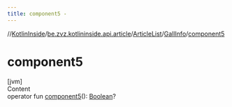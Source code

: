 ```yaml
---
title: component5 -
---
```

//[KotlinInside](../../../index.md)/[be.zvz.kotlininside.api.article](../../index.md)/[ArticleList](../index.md)/[GallInfo](index.md)/[component5](component5.md)



# component5  
[jvm]  
Content  
operator fun [component5](component5.md)(): [Boolean](https://kotlinlang.org/api/latest/jvm/stdlib/kotlin/-boolean/index.html)?  



